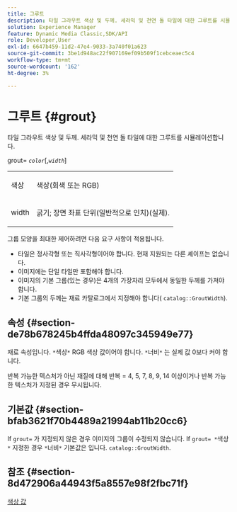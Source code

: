 ```yaml
---
title: 그루트
description: 타일 그라우트 색상 및 두께. 세라믹 및 천연 돌 타일에 대한 그루트를 시뮬레이션합니다.
solution: Experience Manager
feature: Dynamic Media Classic,SDK/API
role: Developer,User
exl-id: 6647b459-11d2-47e4-9033-3a740f01a623
source-git-commit: 3be1d948ac22f907169ef09b509f1cebceaec5c4
workflow-type: tm+mt
source-wordcount: '162'
ht-degree: 3%

---
```


# 그루트 {#grout}

타일 그라우트 색상 및 두께. 세라믹 및 천연 돌 타일에 대한 그루트를 시뮬레이션합니다.

grout= *`color`*[,*`width`*]

<table id="simpletable_302B78CFC8F14E0F962D1D2064AD1371"> 
 <tr class="strow"> 
  <td class="stentry"> <p> <span class="codeph"> <span class="varname"> 색상 </span> </span> </p> </td>
  <td class="stentry"> <p>색상(회색 또는 RGB) </p> </td> 
 </tr> 
 <tr class="strow"> 
  <td class="stentry"> <p> <span class="codeph"> <span class="varname"> width </span> </span> </p> </td>
  <td class="stentry"> <p>굵기; 장면 좌표 단위(일반적으로 인치)(실제). </p> </td>
 </tr> 
</table>

그룹 모양을 최대한 제어하려면 다음 요구 사항이 적용됩니다.

* 타일은 정사각형 또는 직사각형이어야 합니다. 현재 지원되는 다른 셰이프는 없습니다.
* 이미지에는 단일 타일만 포함해야 합니다.
* 이미지의 기본 그룹(있는 경우)은 4개의 가장자리 모두에서 동일한 두께를 가져야 합니다.
* 기본 그룹의 두께는 재료 카탈로그에서 지정해야 합니다( `catalog::GroutWidth`).

## 속성 {#section-de78b678245b4ffda48097c345949e77}

재료 속성입니다. `*`색상`*` RGB 색상 값이어야 합니다. `*`너비`*` 는 실제 값 0보다 커야 합니다.

반복 가능한 텍스처가 아닌 재질에 대해 반복 = 4, 5, 7, 8, 9, 14 이상이거나 반복 가능한 텍스처가 지정된 경우 무시됩니다.

## 기본값 {#section-bfab3621f70b4489a21994ab11b20cc6}

If `grout=` 가 지정되지 않은 경우 이미지의 그룹이 수정되지 않습니다. If `grout= *`색상`*` 지정한 경우 `*`너비`*` 기본값은 입니다. `catalog::GroutWidth`.

## 참조 {#section-8d472906a44943f5a8557e98f2fbc71f}

[색상 값](../../../../../ir-api/http-protocol/image-rendering-api-ref/c-ir-http-protocol-ref/c-ir-http-protocol-syntax-and-features/r-ir-color-values.md#reference-657f95c0841742d2a55a48bc938303f6)
